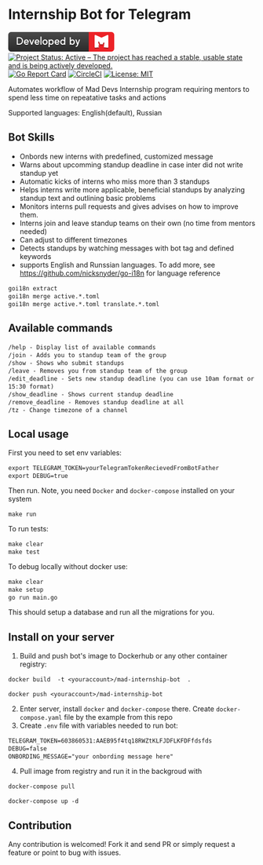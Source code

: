 # Internship Bot for Telegram
[![Developed by Mad Devs](badge.svg)](https://maddevs.io/)
[![Project Status: Active – The project has reached a stable, usable state and is being actively developed.](https://www.repostatus.org/badges/latest/active.svg)](https://www.repostatus.org/#active)
[![Go Report Card](https://goreportcard.com/badge/github.com/maddevsio/mad-internship-bot)](https://goreportcard.com/report/github.com/maddevsio/mad-internship-bot)
[![CircleCI](https://circleci.com/gh/maddevsio/mad-internship-bot.svg?style=svg)](https://circleci.com/gh/maddevsio/mad-internship-bot)
[![License: MIT](https://img.shields.io/badge/License-MIT-yellow.svg)](https://opensource.org/licenses/MIT)

Automates workflow of Mad Devs Internship program requiring mentors to spend less time on repeatative tasks and actions

Supported languages: English(default), Russian 

## Bot Skills

- Onbords new interns with predefined, customized message
- Warns about upcomming standup deadline in case inter did not write standup yet
- Automatic kicks of interns who miss more than 3 standups 
- Helps interns write more applicable, beneficial standups by analyzing standup text and outlining basic problems
- Monitors interns pull requests and gives advises on how to improve them. 
- Interns join and leave standup teams on their own (no time from mentors needed)
- Can adjust to different timezones 
- Detects standups by watching messages with bot tag and defined keywords
- supports English and Runssian languages. To add more, see https://github.com/nicksnyder/go-i18n for language reference

```
goi18n extract
goi18n merge active.*.toml
goi18n merge active.*.toml translate.*.toml
```

## Available commands
```
/help - Display list of available commands
/join - Adds you to standup team of the group
/show - Shows who submit standups
/leave - Removes you from standup team of the group
/edit_deadline - Sets new standup deadline (you can use 10am format or 15:30 format)
/show_deadline - Shows current standup deadline
/remove_deadline - Removes standup deadline at all
/tz - Change timezone of a channel
```

## Local usage
First you need to set env variables:

```
export TELEGRAM_TOKEN=yourTelegramTokenRecievedFromBotFather
export DEBUG=true
```
Then run. Note, you need `Docker` and `docker-compose` installed on your system
```
make run
```
To run tests: 
```
make clear
make test
```
To debug locally without docker use:
```
make clear
make setup
go run main.go
```
This should setup a database and run all the migrations for you. 

## Install on your server 
1. Build and push bot's image to Dockerhub or any other container registry: 
```
docker build  -t <youraccount>/mad-internship-bot  .
```
```
docker push <youraccount>/mad-internship-bot
```
2. Enter server, install `docker` and `docker-compose` there. Create `docker-compose.yaml` file by the example from this repo
3. Create `.env` file with variables needed to run bot:
```
TELEGRAM_TOKEN=603860531:AAEB95f4tq18RWZtKLFJDFLKFDFfdsfds
DEBUG=false
ONBORDING_MESSAGE="your onbording message here"
```
4. Pull image from registry and run it in the backgroud with
```
docker-compose pull
```
```
docker-compose up -d
```

## Contribution

Any contribution is welcomed! Fork it and send PR or simply request a feature or point to bug with issues. 